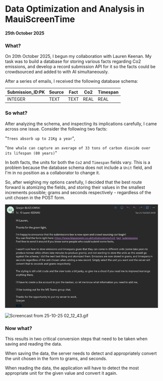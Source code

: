 # Data Optimization and Analysis in MauiScreenTime

#### 25th October 2025

### What?

On 20th October 2025, I begun my collaboration with Lauren Keenan. My task was to build a database for storing various facts regarding Co2 emissions, and develop a record submission API for it so the facts could be crowdsourced and added to with AI simultaneously.

After a series of emails, I received the following database schema:

| Submission_ID:PK | Source | Fact | Co2  | Timespan |
| ---------------- | ------ | ---- | ---- | -------- |
| INTEGER          | TEXT   | TEXT | REAL | REAL     |

### 

### So what?

After analyzing the schema, and inspecting its implications carefully, I came across one issue. Consider the following two facts:

"`Trees absorb up to 21Kg a year`",

"`One whale can capture an average of 33 tons of carbon dioxide over its lifespan (80 years)`"

In both facts, the units for both the `Co2` and `Timespan` fields vary. This is a problem because the database schema does not include a `Unit` field, and I'm in no position as a collaborator to change it.

So, after weighing my options carefully, I decided that the best route forward is atomizing the fields, and storing their values in the smallest increments possible; grams and seconds respectively - regardless of the unit chosen in the POST form.



![](assets/2025-10-25-02-02-22-image.png)

![Screencast from 25-10-25 02_12_43.gif](assets/031668931c9c5c0cf497ae8bde078d0d5f318deb.gif)

### Now what?

This results in two critical conversion steps that need to be taken when saving and reading the data.

When saving the data, the server needs to detect and appropriately convert the unit chosen in the form to grams, and seconds.

When reading the data, the application will have to detect the most appropriate unit for the given value and convert it again.


